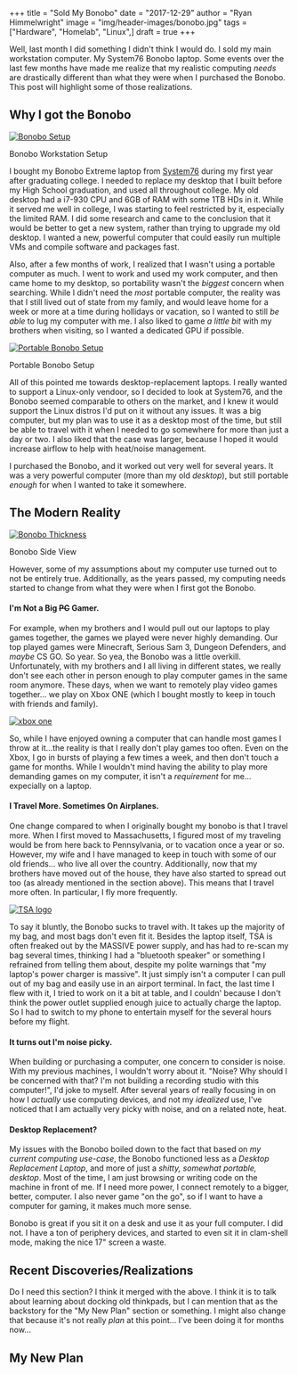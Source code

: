 +++
title  = "Sold My Bonobo"
date   = "2017-12-29"
author = "Ryan Himmelwright"
image  = "img/header-images/bonobo.jpg"
tags   = ["Hardware", "Homelab", "Linux",]
draft  = true
+++

Well, last month I did something I didn't think I would do. I sold my main workstation
computer. My System76 Bonobo laptop. Some events over the last few months have made me
realize that my realistic computing *needs* are drastically different than what they were when
I purchased the Bonobo. This post will highlight some of those realizations.

<!--more-->

## Why I got the Bonobo

<a href="../../img/posts/sold-bonobo/alakazam.jpg"><img alt="Bonobo Setup" src="../../img/posts/sold-bonobo/alakazam.jpg" style="max-width: 100%;"/></a>
<div id="caption">Bonobo Workstation Setup</div>


I bought my Bonobo Extreme laptop from [System76](https://www.system76.com)
during my first year after graduating college. I needed to replace my desktop
that I built before my High School graduation, and used all throughout college.
My old desktop had a i7-930 CPU and 6GB of RAM with some 1TB HDs in it. While it
served me well in college, I was starting to feel restricted by it, especially
the limited RAM. I did some research and came to the conclusion that it would be
better to get a new system, rather than trying to upgrade my old desktop. I
wanted a new, powerful computer that could easily run multiple VMs and compile
software and packages fast.

Also, after a few months of work, I realized that I wasn't using a portable
computer as much. I went to work and used my work computer, and then came home
to my desktop, so portability wasn't the *biggest* concern when searching. While
I didn't need the *most* portable computer, the reality was that I still lived
out of state from my family, and would leave home for a week or more at a time
during hollidays or vacation, so I wanted to still *be able* to lug my computer
with me. I also liked to game *a little bit* with my brothers when visiting, so
I wanted a dedicated GPU if possible.

<a href="../../img/posts/sold-bonobo/portable-setup.jpg"><img alt="Portable Bonobo Setup" src="../../img/posts/sold-bonobo/portable-setup.jpg" style="max-width: 100%;"/></a>
<div id="caption">Portable Bonobo Setup</div>

All of this pointed me towards desktop-replacement laptops. I really wanted to
support a Linux-only vendoor, so I decided to look at System76, and the Bonobo
seemed comparable to others on the market, and I knew it would support the Linux
distros I'd put on it without any issues. It was a big computer, but my plan was
to use it as a desktop most of the time, but still be able to travel with it
when I needed to go somewhere for more than just a day or two. I also liked that
the case was larger, because I hoped it would increase airflow to help with
heat/noise management.

I purchased the Bonobo, and it worked out very well for several years. It was a
very powerful computer (more than my old *desktop*), but still portable *enough*
for when I wanted to take it somewhere.


## The Modern Reality

<a href="../../img/posts/sold-bonobo/side-view.jpg"><img alt="Bonobo Thickness" src="../../img/posts/sold-bonobo/side-view.jpg" style="max-width: 100%;"/></a>
<div id="caption">Bonobo Side View</div>

However, some of my assumptions about my computer use turned out to not be
entirely true. Additionally, as the years passed, my computing needs started to
change from what they were when I first got the Bonobo.

#### I'm Not a Big ~~PC~~ Gamer.


For example, when my brothers and I would pull out our laptops to play games
together, the games we played were never highly demanding. Our top played games
were Minecraft, Serious Sam 3, Dungeon Defenders, and *maybe* CS GO. So year. So
yea, the Bonobo was a little overkill. Unfortunately, with my brothers and I all
living in different states, we really don't see each other in person enough to
play computer games in the same room anymore. These days, when we want to
remotely play video games together... we play on Xbox ONE (which I bought mostly
to keep in touch with friends and family).

<a href="../../img/posts/sold-bonobo/xboxone.png"><img alt="xbox one" src="../../img/posts/sold-bonobo/xboxone.png" style="max-width: 100%;"/></a>

So, while I have enjoyed owning a computer that can handle most games I throw at
it...the reality is that I really don't play games too often. Even on the Xbox,
I go in bursts of playing a few times a week, and then don't touch a game for
months. While I wouldn't mind having the ability to play more demanding games on
my computer, it isn't a *requirement* for me... expecially on a laptop.

#### I Travel More. Sometimes On Airplanes.

One change compared to when I originally bought my bonobo is that I travel more.
When I first moved to Massachusetts, I figured most of my traveling would be
from here back to Pennsylvania, or to vacation once a year or so. However, my
wife and I have managed to keep in touch with some of our old friends... who
live all over the country. Additionally, now that my brothers have moved out of
the house, they have also started to spread out too (as already mentioned in the
section above). This means that I travel more often. In particular, I fly more
frequently.

<a href="../../img/posts/sold-bonobo/tsa.png"><img alt="TSA logo" src="../../img/posts/sold-bonobo/tsa.png" style="max-width: 80%;"/></a>

To say it bluntly, the Bonobo sucks to travel with. It takes up the majority of
my bag, and most bags don't even fit it. Besides the laptop itself, TSA is often
freaked out by the MASSIVE power supply, and has had to re-scan my bag several
times, thinking I had a "bluetooth speaker" or something I refrained from
telling them about, despite my polite warnings that "my laptop's power charger
is massive". It just simply isn't a computer I can pull out of my bag and easily
use in an airport terminal. In fact, the last time I flew with it, I tried to
work on it a bit at table, and I couldn' because I don't think the power outlet
supplied enough juice to actually charge the laptop. So I had to switch to my
phone to entertain myself for the several hours before my flight.

#### It turns out I'm noise picky.

When building or purchasing a computer, one concern to consider is noise. With
my previous machines, I wouldn't worry about it. "Noise? Why should I be
concerned with that? I'm not building a recording studio with this computer!",
I'd joke to myself. After several years of really focusing in on how I
*actually* use computing devices, and not my *idealized* use, I've noticed that
I am actually very picky with noise, and on a related note, heat.



#### Desktop Replacement?

My issues with the Bonobo boiled down to the fact that based on *my current
computing use-case*, the Bonobo functioned less as a *Desktop Replacement
Laptop*, and more of just a *shitty, somewhat portable, desktop*. Most of the
time, I am just browsing or writing code on the machine in front of me. If I
need more power, I connect remotely to a bigger, better, computer. I also never
game "on the go", so if I want to have a computer for gaming, it makes much more
sense.

Bonobo is great if you sit it on a desk and use it as your full computer. I did
not. I have a ton of periphery devices, and started to even sit it in clam-shell
mode, making the nice 17" screen a waste.

## Recent Discoveries/Realizations



Do I need this section? I think it merged with the above. I think it is to talk
about learning about docking old thinkpads, but I can mention that as the
backstory for the "My New Plan" section or something. I might also change that
because it's not really *plan* at this point... I've been doing it for months
now...

## My New Plan


